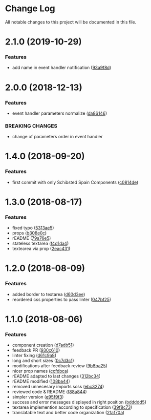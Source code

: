 # Change Log

All notable changes to this project will be documented in this file.

<a name="2.1.0"></a>
# 2.1.0 (2019-10-29)


### Features

* add name in event handler notification ([93a9f8d](https://github.com/SUI-Components/sui-components/commit/93a9f8d))



<a name="2.0.0"></a>
# 2.0.0 (2018-12-13)


### Features

* event handler parameters normalize ([da86146](https://github.com/SUI-Components/sui-components/commit/da86146))


### BREAKING CHANGES

* change of parameters order in event handler



<a name="1.4.0"></a>
# 1.4.0 (2018-09-20)


### Features

* first commit with only Schibsted Spain Components ([c0814de](https://github.com/SUI-Components/sui-components/commit/c0814de))



<a name="1.3.0"></a>
# 1.3.0 (2018-08-17)


### Features

* fixed typo ([5313ae5](https://github.com/SUI-Components/sui-components/commit/5313ae5))
* props ([b308e0c](https://github.com/SUI-Components/sui-components/commit/b308e0c))
* rEADME ([79a76e5](https://github.com/SUI-Components/sui-components/commit/79a76e5))
* stateless textarea ([f4d1da4](https://github.com/SUI-Components/sui-components/commit/f4d1da4))
* textearea via prop ([2eac431](https://github.com/SUI-Components/sui-components/commit/2eac431))



<a name="1.2.0"></a>
# 1.2.0 (2018-08-09)


### Features

* added border to textarea ([d60d3ee](https://github.com/SUI-Components/sui-components/commit/d60d3ee))
* reordered css properties to pass linter ([047bf25](https://github.com/SUI-Components/sui-components/commit/047bf25))



<a name="1.1.0"></a>
# 1.1.0 (2018-08-06)


### Features

* component creation ([d7adb51](https://github.com/SUI-Components/sui-components/commit/d7adb51))
* feedback PR ([930c610](https://github.com/SUI-Components/sui-components/commit/930c610))
* linter fixing ([d61c9a8](https://github.com/SUI-Components/sui-components/commit/d61c9a8))
* long and short sizes ([0c7d3c1](https://github.com/SUI-Components/sui-components/commit/0c7d3c1))
* modifications after feedback review ([9b8ba25](https://github.com/SUI-Components/sui-components/commit/9b8ba25))
* nicer prop names ([ccfdbca](https://github.com/SUI-Components/sui-components/commit/ccfdbca))
* rEADME adapted to last changes ([312bc34](https://github.com/SUI-Components/sui-components/commit/312bc34))
* rEADME modified ([108ba44](https://github.com/SUI-Components/sui-components/commit/108ba44))
* removed unnecesary imports scss ([ebc3274](https://github.com/SUI-Components/sui-components/commit/ebc3274))
* reviewed code & README ([f88a844](https://github.com/SUI-Components/sui-components/commit/f88a844))
* simpler version ([e95f9f3](https://github.com/SUI-Components/sui-components/commit/e95f9f3))
* success and error messages displayed in right position ([bddddd5](https://github.com/SUI-Components/sui-components/commit/bddddd5))
* textarea implemention according to specification ([39f8c73](https://github.com/SUI-Components/sui-components/commit/39f8c73))
* translatable text and better code organization ([21af70a](https://github.com/SUI-Components/sui-components/commit/21af70a))



